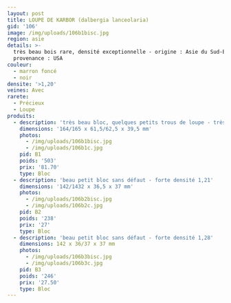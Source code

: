 ```yaml
---
layout: post
title: LOUPE DE KARBOR (dalbergia lanceolaria)
gid: '106'
image: /img/uploads/106b1bisc.jpg
region: asie
details: >-
  très beau bois rare, densité exceptionnelle - origine : Asie du Sud-Est -
  provenance : USA
couleur:
  - marron foncé
  - noir
densite: '>1,20'
veines: Avec
rarete:
  - Précieux
  - Loupe
produits:
  - description: 'très beau bloc, quelques petits trous de loupe - très forte densité 1,27'
    dimensions: '164/165 x 61,5/62,5 x 39,5 mm'
    photos:
      - /img/uploads/106b1bisc.jpg
      - /img/uploads/106b1c.jpg
    pid: B1
    poids: '503'
    prix: '81.70'
    type: Bloc
  - description: 'beau petit bloc sans défaut - forte densité 1,21'
    dimensions: '142/1432 x 36,5 x 37 mm'
    photos:
      - /img/uploads/106b2bisc.jpg
      - /img/uploads/106b2c.jpg
    pid: B2
    poids: '238'
    prix: '27'
    type: Bloc
  - description: 'beau petit bloc sans défaut - forte densité 1,28'
    dimensions: 142 x 36/37 x 37 mm
    photos:
      - /img/uploads/106b3bisc.jpg
      - /img/uploads/106b3c.jpg
    pid: B3
    poids: '246'
    prix: '27.50'
    type: Bloc
---
```


